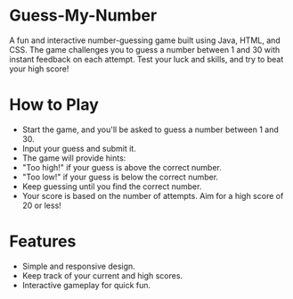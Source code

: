 # Guess-My-Number
A fun and interactive number-guessing game built using Java, HTML, and CSS. The game challenges you to guess a number between 1 and 30 with instant feedback on each attempt. Test your luck and skills, and try to beat your high score!
# How to Play
* Start the game, and you'll be asked to guess a number between 1 and 30.
* Input your guess and submit it.
* The game will provide hints:
* "Too high!" if your guess is above the correct number.
* "Too low!" if your guess is below the correct number.
* Keep guessing until you find the correct number.
* Your score is based on the number of attempts. Aim for a high score of 20 or less!
# Features
* Simple and responsive design.
* Keep track of your current and high scores.
* Interactive gameplay for quick fun.

